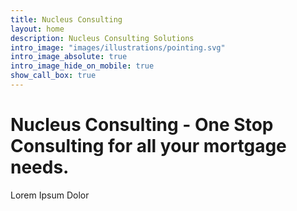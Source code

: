 ```yaml
---
title: Nucleus Consulting
layout: home
description: Nucleus Consulting Solutions
intro_image: "images/illustrations/pointing.svg"
intro_image_absolute: true
intro_image_hide_on_mobile: true
show_call_box: true
---
```


# Nucleus Consulting - One Stop Consulting for all your mortgage needs.

Lorem Ipsum Dolor 
